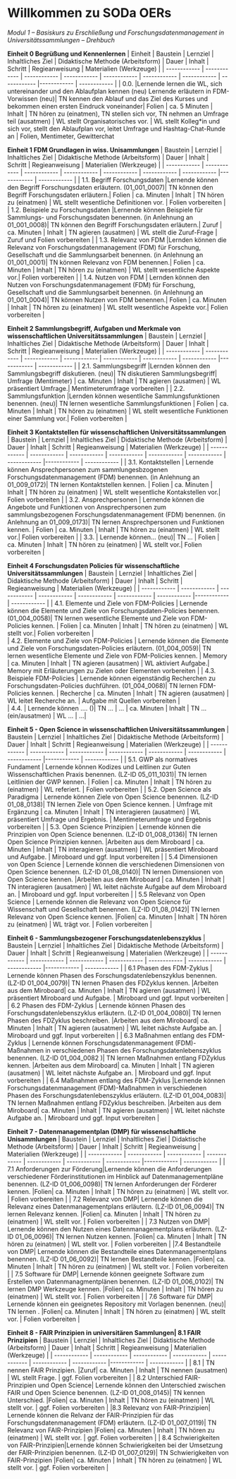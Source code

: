 <!--

author: Canan Hastik  
email:    
version:  v1
language: DE

icon:     https://raw.githubusercontent.com/chastik/Beratung_Dateityp_Bild/refs/heads/main/SODa-Logo_full.svg
link:     https://raw.githubusercontent.com/chastik/Beratung/refs/heads/main/soda.css

comment:  WissKi SODA OERs

-->

# Willkommen zu SODa OERs 

*Modul 1 – Basiskurs zu Erschließung und Forschungsdatenmanagement in Universitätssammlungen – Drehbuch*

**Einheit 0 Begrüßung und Kennenlernen** 
| Einheit          | Baustein         | Lernziel         | Inhaltliches Ziel | Didaktische Methode (Arbeitsform)   | Dauer | Inhalt        | Schritt       | Regieanweisung | Materialien (Werkzeuge)  |
| ------------     | ------------     | ------------     | ------------      | ------------ | ------------  |  ------------  |  ------------  |------------  |  ------------  |
| 0.0.       |Lernende lernen die WL, sich untereinander und den Ablaufplan kennen (neu) Lernende erläutern in FDM-Vorwissen (neu)| TN kennen den Ablauf und das Ziel des Kurses und bekommen einen ersten Eindruck voneinander| Folien | ca. 5 Minuten   | Inhalt | TN hören zu (einatmen), TN stellen sich vor, TN nehmen an Umfrage teil (ausatmen)    |  WL stellt Organisatorisches vor. | WL stellt Kolleg*in und sich vor, stellt den Ablaufplan vor, leitet Umfrage und Hashtag-Chat-Runde an   | Folien, Mentimeter, Gewitterchat

**Einheit 1 FDM Grundlagen in wiss. Unisammlungen** 
|  Baustein         | Lernziel         | Inhaltliches Ziel | Didaktische Methode (Arbeitsform)   | Dauer | Inhalt        | Schritt       | Regieanweisung | Materialien (Werkzeuge)  |
|  ------------     | ------------     | ------------      | ------------ | ------------  |  ------------  |  ------------  |------------  |  ------------  |
|  1.1. Begriff Forschungsdaten        |Lernende können den Begriff Forschungsdaten erläutern. (01\_001\_0007)| TN können den Begriff Forschungsdaten erläutern.| Folien | ca. Minuten   | Inhalt |  TN hören zu (einatmen)    |  WL stellt wesentliche Definitionen vor. | Folien vorbereiten    | 
| 1.2. Beispiele zu Forschungsdaten        |Lernende können Beispiele für Sammlungs- und Forschungsdaten benennen. (in Anlehnung an 01_001_0008)| TN können den Begriff Forschungsdaten erläutern.| Zuruf  | ca. Minuten   | Inhalt |   TN agieren (ausatmen)    |  WL stellt die Zuruf-Frage | Zuruf und Folien vorbereiten    | 
| 1.3. Relevanz von FDM       |Lernden können die Relevanz von Forschungsdatenmanagement (FDM) für Forschung, Gesellschaft und die Sammlungsarbeit benennen. (in Anlehnung an 01_001_0001)| TN können Relevanz von FDM benennen.| Folien | ca. Minuten   | Inhalt |   TN hören zu (einatmen)     |  WL stellt wesentliche Aspekte vor.| Folien vorbereiten    | 
| 1.4. Nutzen von FDM       | Lernden können den Nutzen von Forschungsdatenmanagement (FDM) für Forschung, Gesellschaft und die Sammlungsarbeit benennen. (in Anlehnung an 01_001_0004)| TN können Nutzen von FDM benennen.| Folien | ca. Minuten   | Inhalt |   TN hören zu (einatmen)     |  WL stellt wesentliche Aspekte vor.| Folien vorbereiten    | 

**Einheit 2 Sammlungsbegriff, Aufgaben und Merkmale von wissenschaftlichen Universitätssammlungen** 
| Baustein         | Lernziel         | Inhaltliches Ziel | Didaktische Methode (Arbeitsform)   | Dauer | Inhalt        | Schritt       | Regieanweisung |  Materialien (Werkzeuge)  |
| ------------     | ------------     | ------------      | ------------ | ------------  |  ------------  |  ------------  |------------  |  ------------  |
| 2.1. Sammlungsbegriff     |Lernden können den Sammlungsbegriff diskutieren. (neu)| TN diskutieren Sammlungsbegriff| Umfrage (Mentimeter) | ca. Minuten   | Inhalt |   TN agieren (ausatmen)     |  WL präsentiert Umfrage.| Mentimeterumfrage vorbereiten    | 
| 2.2. Sammlungsfunktion   |Lernden können wesentliche Sammlungsfunktionen benennen. (neu)| TN lernen wesentliche Sammlungsfunktionen | Folien | ca. Minuten   | Inhalt |  TN hören zu (einatmen)     |  WL stellt wesentliche Funktionen einer Sammlung vor.| Folien vorbereiten    | 

**Einheit 3 Kontaktstellen für wissenschaftlichen Universitätssammlungen** 
|  Baustein         | Lernziel         | Inhaltliches Ziel | Didaktische Methode (Arbeitsform)   | Dauer | Inhalt        | Schritt       | Regieanweisung |  Materialien (Werkzeuge)   |
| ------------     | ------------     | ------------      | ------------ | ------------  |  ------------  |  ------------  |------------  |  ------------  |
| 3.1. Kontaktstellen   |  Lernende können Ansprechpersonen zum sammlungesbzogenen Forschungsdatenmanagement (FDM) benennen. (in Anlehnung an 01_009_0172)| TN lernen Kontaktstellen kennen. | Folien | ca. Minuten   | Inhalt |  TN hören zu (einatmen)     |  WL stellt wesentliche Kontakstellen vor.| Folien vorbereiten    | 
| 3.2. Ansprechpersonen   | Lernende können die Angebote und Funktionen von Ansprechpersonen zum sammlungsbezogenen Forschungsdatenmanagement (FDM) benennen. (in Anlehnung an 01_009_0173)| TN lernen Ansprechpersonen und Funktionen kennen. | Folien | ca. Minuten   | Inhalt |  TN hören zu (einatmen)     |  WL stellt vor.| Folien vorbereiten    | 
| 3.3.    | Lernende können... (neu)| TN ... | Folien | ca. Minuten   | Inhalt |   TN hören zu (einatmen)     |  WL stellt vor.| Folien vorbereiten    | 


**Einheit 4 Forschungsdaten Policies für wissenschaftliche Universitätssammlungen** 
|  Baustein         | Lernziel         | Inhaltliches Ziel | Didaktische Methode (Arbeitsform)   | Dauer | Inhalt        | Schritt       | Regieanweisung |  Materialien (Werkzeuge)  |
|  ------------     | ------------     | ------------      | ------------ | ------------  |  ------------  |  ------------  |------------  |  ------------  |
| 4.1. Elemente und Ziele von FDM-Policies   | Lernende können die Elemente und Ziele von Forschungsdaten-Policies benennen. (01_004_0058)| TN lernen wesentliche Elemente und Ziele von FDM-Policies kennen. | Folien | ca. Minuten   | Inhalt |  TN hören zu (einatmen)     |  WL stellt vor.| Folien vorbereiten |  
| 4.2. Elemente und Ziele von FDM-Policies   |  Lernende können die Elemente und Ziele von Forschungsdaten-Policies erläutern. (01_004_0059)| TN lernen wesentliche Elemente und Ziele von FDM-Policies kennen. | Memory | ca. Minuten   | Inhalt |  TN agieren (ausatmen)     |  WL aktiviert Aufgabe.| Memory mit Erläuterungen zu Zielen oder Elementen vorbereiten | 
| 4.3. Beispiele FDM-Policies   | Lernende können eigenständig Recherchen zu Forschungsdaten-Policies duchführen. (01_004_0068)| TN lernen FDM-Policies kennen. | Recherche | ca. Minuten   |  Inhalt | TN agieren (ausatmen)     |  WL leitet Recherche an. | Aufgabe mit Quellen vorbereiten |  
| 4.4.   | Lernende können .... ()| TN ... | ... | ca. Minuten   | Inhalt |  TN ... (ein/ausatmen)     |  WL ... | ...|  

**Einheit 5 - Open Science in wissenschaftlichen Universitätssammlungen** 
|  Baustein         | Lernziel         | Inhaltliches Ziel | Didaktische Methode (Arbeitsform)   | Dauer | Inhalt        | Schritt       | Regieanweisung |  Materialien (Werkzeuge)   |
|  ------------     | ------------     | ------------      | ------------ | ------------  |  ------------  |  ------------  |------------  |  ------------  |
| 5.1. GWP als normatives Fundament | Lernende können Kodizes und Leitlinen zur Guten Wissenschaftlichen Praxis benennen. (LZ-ID 05_011_1031)| TN lernen Leitlinien der GWP kennen. | Folien | ca. Minuten   |  Inhalt | TN hören zu (einatmen)     |  WL referiert. | Folien vorbereiten | 
| 5.2. Open Science als Paradigma | Lernende können Ziele von Open Science benennen. (LZ-ID 01_08_0138)| TN lernen Ziele von Open Science kennen. | Umfrage mit Ergänzung | ca. Minuten   |  Inhalt |  TN interagieren (ausatmen)     |  WL präsentiert Umfrage und Ergebnis. | Mentimeterumfrage und Ergebnis vorbereiten | 
| 5.3. Open Science Prinzipien | Lernende können die Prinzipien von Open Science benennen. (LZ-ID 01_008_0136)| TN lernen  Open Science Prinzipien kennen. |Arbeiten aus dem Miroboard | ca. Minuten   |  Inhalt |  TN interagieren (ausatmen)     |  WL präsentiert Miroboard und Aufgabe. | Miroboard und ggf. Input vorbereiten | 
| 5.4 Dimensionen von Open Science |  Lernende können die verschiedenen Dimensionen von Open Science benennen. (LZ-ID 01_08_0140)| TN lernen Dimensionen von Open Science kennen. |Arbeiten aus dem Miroboard | ca. Minuten   | Inhalt |   TN interagieren (ausatmen)     |  WL leitet nächste Aufgabe auf dem Miroboard an. | Miroboard und ggf. Input vorbereiten | 
| 5.5 Relevanz von Open Science |  Lernende können die Relevanz von Open Science für Wissenschaft und Gesellschaft benennen. (LZ-ID 01_08_0142)| TN lernen Relevanz von Open Science kennen. |Folien| ca. Minuten   | Inhalt |  TN hören zu (einatmen)     |  WL trägt vor. | Folien vorbereiten | 


**Einheit 6 - Sammlungsbezogener Forschungsdatenlebenszyklus** 
|  Baustein         | Lernziel         | Inhaltliches Ziel | Didaktische Methode (Arbeitsform)   | Dauer | Inhalt        | Schritt       | Regieanweisung |  Materialien (Werkzeuge)   |
|  ------------     | ------------     | ------------      | ------------ | ------------  |  ------------  |  ------------  |------------  |  ------------  |
| 6.1 Phasen des FDM-Zyklus | Lernende können Phasen des Forschungsdatenlebenszyklus benennen. (LZ-ID 01_004_0079)| TN lernen Phasen des FDZyklus kennen. |Arbeiten aus dem Miroboard| ca. Minuten   | Inhalt |  TN agieren (ausatmen)     |  WL präsentiert Miroboard und Aufgabe.  | Miroboard und ggf. Input vorbereiten  | 
| 6.2 Phasen des FDM-Zyklus | Lernende können Phasen des Forschungsdatenlebenszyklus erläutern. (LZ-ID 01_004_0080)| TN lernen Phasen des FDZyklus beschreiben. |Arbeiten aus dem Miroboard| ca. Minuten   | Inhalt |  TN agieren (ausatmen)     |  WL leitet nächste Aufgabe an.  | Miroboard und ggf. Input vorbereiten  | 
| 6.3 Maßnahmen entlang des FDM-Zyklus | Lernende können Forschungsdatenmanagement (FDM)-Maßnahmen in verschiedenen Phasen des Forschungsdatenlebenszyklus benennen. (LZ-ID 01_004_0082 )| TN lernen Maßnahmen entlang FDZyklus kennen. |Arbeiten aus dem Miroboard| ca. Minuten   | Inhalt |  TN agieren (ausatmen)     |  WL leitet nächste Aufgabe an.  | Miroboard und ggf. Input vorbereiten  | 
| 6.4 Maßnahmen entlang des FDM-Zyklus |Lernende können Forschungsdatenmanagement (FDM)-Maßnahmen in verschiedenen Phasen des Forschungsdatenlebenszyklus erläutern. (LZ-ID 01_004_0083)| TN lernen Maßnahmen entlang FDZyklus beschreiben. |Arbeiten aus dem Miroboard| ca. Minuten   | Inhalt |  TN agieren (ausatmen)     |  WL leitet nächste Aufgabe an.  | Miroboard und ggf. Input vorbereiten  | 

**Einheit 7 - Datenmanagementplan (DMP) für wissenschaftliche Unisammlungen** 
|  Baustein         | Lernziel         | Inhaltliches Ziel | Didaktische Methode (Arbeitsform)   | Dauer | Inhalt        | Schritt       | Regieanweisung |  Materialien (Werkzeuge)  |
| ------------     | ------------     | ------------      | ------------ | ------------  |  ------------  |  ------------  |------------  |  ------------  |
| 7.1 Anforderungen zur Förderung|Lernende können die Anforderungen verschiedener Förderinstitutionen im Hinblick auf Datenmanagementpläne benennen. (LZ-ID 01_006_0098)| TN lernen Anforderungen der Förderer kennen. |Folien| ca. Minuten   |  Inhalt | TN hören zu (einatmen)     |  WL stellt vor.  | Folien vorbereiten  | 
| 7.2 Relevanz von DMP| Lernende können die Relevanz eines Datenmanagementplans erläutern. (LZ-ID 01_06_0094)| TN lernen Relevanz kennen. |Folien| ca. Minuten   | Inhalt |  TN hören zu (einatmen)     |  WL stellt vor.  | Folien vorbereiten  | 
| 7.3 Nutzen von DMP| Lernende können den Nutzen eines Datenmanagementplans erläutern. (LZ-ID 01_06_0096)| TN lernen Nutzen kennen. |Folien| ca. Minuten   | Inhalt |  TN hören zu (einatmen)     |  WL stellt vor.  | Folien vorbereiten  | 
|7.4 Bestandteile von DMP| Lernende können die Bestandteile eines Datenmanagementplans benennen. (LZ-ID 01_06_0092)| TN lernen Bestandteile kennen. |Folien| ca. Minuten   | Inhalt |  TN hören zu (einatmen)     |  WL stellt vor.  | Folien vorbereiten  | 
| 7.5 Software für DMP|  Lernende können geeignete Software zum Erstellen von Datenmanagmentplänen benennen. (LZ-ID 01_006_0102)| TN lernen DMP Werkzeuge kennen. |Folien| ca. Minuten   | Inhalt |  TN hören zu (einatmen)     |  WL stellt vor.  | Folien vorbereiten  | 
| 7.6 Software für DMP|  Lernende können ein geeignetes Repository mit Vorlagen benennen. (neu)| TN lernen . |Folien| ca. Minuten   | Inhalt |   TN hören zu (einatmen)     |  WL stellt vor.  | Folien vorbereiten  | 

**Einheit 8 - FAIR Prinzipien in universitären Sammlungen| 8.1 FAIR Prinzipien** 
| Baustein         | Lernziel         | Inhaltliches Ziel | Didaktische Methode (Arbeitsform)   | Dauer | Inhalt        | Schritt       | Regieanweisung |  Materialien (Werkzeuge)   |
|  ------------     | ------------     | ------------      | ------------ | ------------  |  ------------  |  ------------  |------------  |  ------------  |
|  8.1 | TN nennen FAIR Prinzipien. |Zuruf| ca. Minuten  | Inhalt |  TN nennen (ausatmen)     |  WL stellt Frage.  | ggf. Folien vorbereiten  | 
| 8.2 Unterschied FAIR-Prinzipien und Open Science|  Lernende können den Unterschied zwischen FAIR und Open Science benennen. (LZ-ID 01_008_0145)| TN kennen Unterschied. |Folien| ca. Minuten  | Inhalt |  TN hören zu (einatmen)     |  WL stellt vor.  | ggf. Folien vorbereiten  | 
|8.3 Relevanz von FAIR-Prinzipien| Lernende können die Relvanz der FAIR-Prinzipien für das Forschungsdatenmanagement (FDM) erläutern. (LZ-ID 01_007_0119)| TN Relevanz von FAIR-Prinzipien |Folien| ca. Minuten  | Inhalt |  TN hören zu (einatmen)     |  WL stellt vor.  | ggf. Folien vorbereiten  | 
| 8.4 Schwierigkeiten von FAIR-Prinzipien|Lernende können Schwierigkeiten bei der Umsetzung der FAIR-Prinzipien benennen. (LZ-ID 01_007_0129)| TN Schwierigkeiten von FAIR-Prinzipien |Folien| ca. Minuten  | Inhalt |  TN hören zu (einatmen)     |  WL stellt vor.  | ggf. Folien vorbereiten  | 
